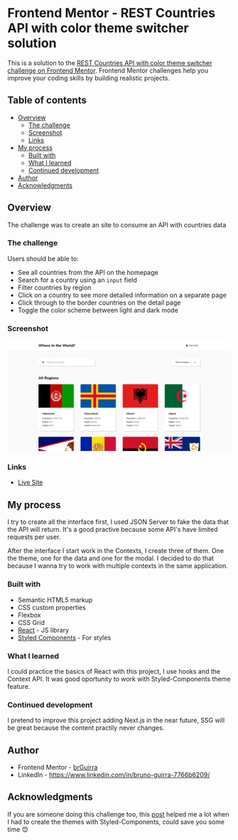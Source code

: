 # Frontend Mentor - REST Countries API with color theme switcher solution

This is a solution to the [REST Countries API with color theme switcher challenge on Frontend Mentor](https://www.frontendmentor.io/challenges/rest-countries-api-with-color-theme-switcher-5cacc469fec04111f7b848ca). Frontend Mentor challenges help you improve your coding skills by building realistic projects.

## Table of contents

- [Overview](#overview)
  - [The challenge](#the-challenge)
  - [Screenshot](#screenshot)
  - [Links](#links)
- [My process](#my-process)
  - [Built with](#built-with)
  - [What I learned](#what-i-learned)
  - [Continued development](#continued-development)
- [Author](#author)
- [Acknowledgments](#acknowledgments)

## Overview

The challenge was to create an site to consume an API with countries data

### The challenge

Users should be able to:

- See all countries from the API on the homepage
- Search for a country using an `input` field
- Filter countries by region
- Click on a country to see more detailed information on a separate page
- Click through to the border countries on the detail page
- Toggle the color scheme between light and dark mode

### Screenshot

![](./screenshot.png)

### Links

- [Live Site](https://frontend-mentor-countries.herokuapp.com/)

## My process

I try to create all the interface first, I used JSON Server to fake the data that the API will return. It's a good practive because some API's have limited requests per user.

After the interface I start work in the Contexts, I create three of them. One the theme, one for the data and one for the modal. I decided to do that because I wanna try to work with multiple contexts in the same application.

### Built with

- Semantic HTML5 markup
- CSS custom properties
- Flexbox
- CSS Grid
- [React](https://reactjs.org/) - JS library
- [Styled Components](https://styled-components.com/) - For styles

### What I learned

I could practice the basics of React with this project, I use hooks and the Context API. It was good oportunity to work with Styled-Components theme feature.

### Continued development

I pretend to improve this project adding Next.js in the near future, SSG will be great because the content practily never changes.

## Author

- Frontend Mentor - [brGuirra](https://www.frontendmentor.io/profile/brGuirra)
- LinkedIn - https://www.linkedin.com/in/bruno-guirra-7766b6209/

## Acknowledgments

If you are someone doing this challenge too, this [post](https://medium.com/rbi-tech/theme-with-styled-components-and-typescript-209244ec15a3) helped me a lot when I had to create the themes with Styled-Components, could save you some time :blush:
